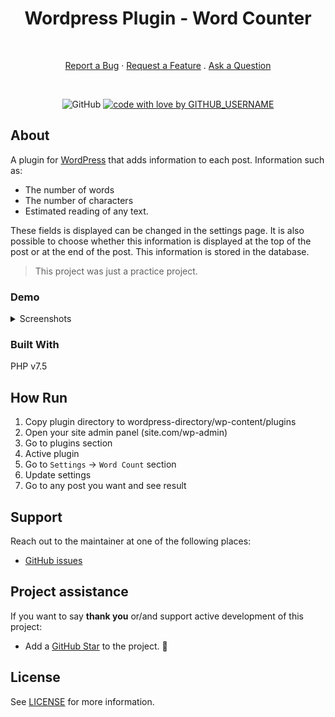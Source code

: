 <div align="center">
  <h1>Wordpress Plugin - Word Counter</h1>
  <br />

<a href="https://github.com/HamidMolareza/SmallProjects/issues/new?assignees=&labels=bug&template=01_BUG_REPORT.md&title=bug%3A+">Report a Bug</a>
·
<a href="https://github.com/HamidMolareza/SmallProjects/issues/new?assignees=&labels=enhancement&template=02_FEATURE_REQUEST.md&title=feat%3A+">Request a Feature</a>
.
<a href="https://github.com/HamidMolareza/SmallProjects/issues/new?assignees=&labels=question&template=04_SUPPORT_QUESTION.md&title=support%3A+">Ask a Question</a>
</div>

<div align="center">
<br />

![GitHub](https://img.shields.io/github/license/HamidMolareza/SmallProjects)
[![code with love by GITHUB_USERNAME](https://img.shields.io/badge/%3C%2F%3E%20with%20%E2%99%A5%20by-Hamid_Molareza-ff1414.svg?style=flat-square)](https://github.com/HamidMolareza)

</div>

## About

A plugin for [WordPress](https://wordpress.org) that adds information to each post. Information such as:
- The number of words
- The number of characters
- Estimated reading of any text.

These fields is displayed can be changed in the settings page. It is also possible to choose whether this information is displayed at the top of the post or at the end of the post. This information is stored in the database.

> This project was just a practice project.

### Demo

<details>
<summary>Screenshots</summary>

Setting Page:

![sample result](docs/setting.jpg)

Sample Post:

![sample result](docs/sample-post.jpg)

</details>

### Built With

PHP v7.5

## How Run

1. Copy plugin directory to wordpress-directory/wp-content/plugins
2. Open your site admin panel (site.com/wp-admin)
3. Go to plugins section
4. Active plugin
5. Go to `Settings` -> `Word Count` section
6. Update settings
7. Go to any post you want and see result

## Support

Reach out to the maintainer at one of the following places:

- [GitHub issues](https://github.com/HamidMolareza/SmallProjects/issues/new?assignees=&labels=question&template=04_SUPPORT_QUESTION.md&title=support%3A+)

## Project assistance

If you want to say **thank you** or/and support active development of this project:

- Add a [GitHub Star](https://github.com/HamidMolareza/SmallProjects) to the project.  🌟

## License

See [LICENSE](../LICENSE) for more information.

